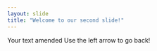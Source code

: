 ```yaml
---
layout: slide
title: "Welcome to our second slide!"
---
```

Your text amended
Use the left arrow to go back!
